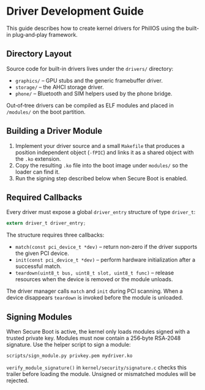 # Driver Development Guide

This guide describes how to create kernel drivers for PhillOS using the built-in plug‑and‑play framework.

## Directory Layout

Source code for built-in drivers lives under the `drivers/` directory:

- `graphics/` – GPU stubs and the generic framebuffer driver.
- `storage/` – the AHCI storage driver.
- `phone/` – Bluetooth and SIM helpers used by the phone bridge.

Out‑of‑tree drivers can be compiled as ELF modules and placed in `/modules/` on the boot partition.

## Building a Driver Module

1. Implement your driver source and a small `Makefile` that produces a position independent object (`-fPIC`) and links it as a shared object with the `.ko` extension.
2. Copy the resulting `.ko` file into the boot image under `modules/` so the loader can find it.
3. Run the signing step described below when Secure Boot is enabled.

## Required Callbacks

Every driver must expose a global `driver_entry` structure of type `driver_t`:

```c
extern driver_t driver_entry;
```

The structure requires three callbacks:

- `match(const pci_device_t *dev)` – return non‑zero if the driver supports the given PCI device.
- `init(const pci_device_t *dev)` – perform hardware initialization after a successful match.
- `teardown(uint8_t bus, uint8_t slot, uint8_t func)` – release resources when the device is removed or the module unloads.

The driver manager calls `match` and `init` during PCI scanning. When a device disappears `teardown` is invoked before the module is unloaded.

## Signing Modules

When Secure Boot is active, the kernel only loads modules signed with a trusted private key. Modules must now contain a 256‑byte RSA‑2048 signature. Use the helper script to sign a module:

```bash
scripts/sign_module.py privkey.pem mydriver.ko
```

`verify_module_signature()` in `kernel/security/signature.c` checks this trailer before loading the module. Unsigned or mismatched modules will be rejected.

